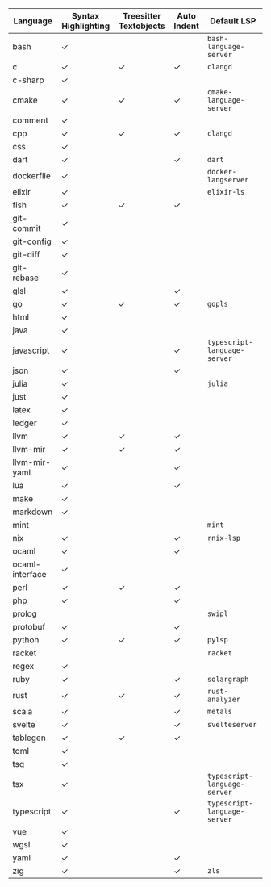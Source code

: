 | Language | Syntax Highlighting | Treesitter Textobjects | Auto Indent | Default LSP |
| --- | --- | --- | --- | --- |
| bash | ✓ |  |  | `bash-language-server` |
| c | ✓ | ✓ | ✓ | `clangd` |
| c-sharp | ✓ |  |  |  |
| cmake | ✓ | ✓ | ✓ | `cmake-language-server` |
| comment | ✓ |  |  |  |
| cpp | ✓ | ✓ | ✓ | `clangd` |
| css | ✓ |  |  |  |
| dart | ✓ |  | ✓ | `dart` |
| dockerfile | ✓ |  |  | `docker-langserver` |
| elixir | ✓ |  |  | `elixir-ls` |
| fish | ✓ | ✓ | ✓ |  |
| git-commit | ✓ |  |  |  |
| git-config | ✓ |  |  |  |
| git-diff | ✓ |  |  |  |
| git-rebase | ✓ |  |  |  |
| glsl | ✓ |  | ✓ |  |
| go | ✓ | ✓ | ✓ | `gopls` |
| html | ✓ |  |  |  |
| java | ✓ |  |  |  |
| javascript | ✓ |  | ✓ | `typescript-language-server` |
| json | ✓ |  | ✓ |  |
| julia | ✓ |  |  | `julia` |
| just | ✓ |  |  |  |
| latex | ✓ |  |  |  |
| ledger | ✓ |  |  |  |
| llvm | ✓ | ✓ | ✓ |  |
| llvm-mir | ✓ | ✓ | ✓ |  |
| llvm-mir-yaml | ✓ |  | ✓ |  |
| lua | ✓ |  | ✓ |  |
| make | ✓ |  |  |  |
| markdown | ✓ |  |  |  |
| mint |  |  |  | `mint` |
| nix | ✓ |  | ✓ | `rnix-lsp` |
| ocaml | ✓ |  | ✓ |  |
| ocaml-interface | ✓ |  |  |  |
| perl | ✓ | ✓ | ✓ |  |
| php | ✓ |  | ✓ |  |
| prolog |  |  |  | `swipl` |
| protobuf | ✓ |  | ✓ |  |
| python | ✓ | ✓ | ✓ | `pylsp` |
| racket |  |  |  | `racket` |
| regex | ✓ |  |  |  |
| ruby | ✓ |  | ✓ | `solargraph` |
| rust | ✓ | ✓ | ✓ | `rust-analyzer` |
| scala | ✓ |  | ✓ | `metals` |
| svelte | ✓ |  | ✓ | `svelteserver` |
| tablegen | ✓ | ✓ | ✓ |  |
| toml | ✓ |  |  |  |
| tsq | ✓ |  |  |  |
| tsx | ✓ |  |  | `typescript-language-server` |
| typescript | ✓ |  | ✓ | `typescript-language-server` |
| vue | ✓ |  |  |  |
| wgsl | ✓ |  |  |  |
| yaml | ✓ |  | ✓ |  |
| zig | ✓ |  | ✓ | `zls` |
